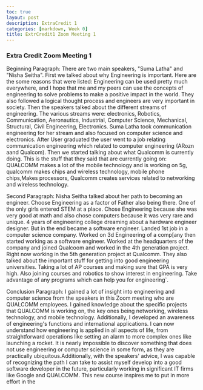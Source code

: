 ```yaml
---
toc: true
layout: post
description: ExtraCredit 1
categories: [markdown, Week 0]
title: ExtrCredit1 Zoom Meeting 1 
---
```

### Extra Credit Zoom Meeting 1

Beginning Paragraph:
There are two main speakers, "Suma Latha" and "Nisha Seitha". First we talked about why Engineering is important. Here are the some reasons that were listed: Engineering can be used pretty much everywhere, and I hope that me and my peers can use the concepts of engineering to solve problems to make a positive impact in the world. They also followed a logical thought process and engineers are very important in society. Then the speakers talked about the different streams of engineering. The various streams were: electronics, Robotics, Communication, Aeronautics, Industrial, Computer Science, Mechanical, Structural, Civil Engineering, Electronics. Suma Latha took communication engineering for her stream and also focused on computer science and electronics. After User graduated the user went to a job relating communication engineering which related to computer engineering (ARozn aand Qualcom). Then we started talking about what Qualcomm is currently doing. This is the stuff that they said that are currently going on: QUALCOMM makes a lot of the mobile technoiogy and is working on 5g, qualcomm makes chips and wireless technology, mobile phone chips,Makes processors, Qualcomm creates services related to networking and wireless technology. 

Second Paragraph: Nisha Seitha talked about her path to becoming an engineer. Choose Engineering as a factor of Father also being there. One of the only girls entered STEM at a place. Chose Engineering because she was very good at math and also chose computers because it was very rare and unique. 4 years of engineering college dreaming about a hardware engineer designer. But in the end became a software engineer. Landed 1st job in a computer science company. Worked on 3d Engineering  of a comp[any then started working as a software engineer. Worked at the headquarters of the company and joined Qualcoom and worked in the 4th generation project. Right now working in the 5th generation project at Qualcomm. They also talked about the important stuff for getting into good engineering universities. Taking a lot of AP courses and making sure that GPA is very high. Also joining courses and robotics to show interest in engineering. Take advantage of any programs which can help you for engineering`.

Conclusion Paragraph:
I gained a lot of insight into engineering and computer science from the speakers in this Zoom meeting who are QUALCOMM employees. I gained knowledge about the specific projects that QUALCOMM is working on, the key ones being networking, wireless technology, and mobile technology. Additionally, I developed an awareness of engineering's functions and international applications. I can now understand how engineering is applied in all aspects of life, from straightforward operations like setting an alarm to more complex ones like launching a rocket. It is nearly impossible to discover something that does not use engineering or computer science in some form, as they are practically ubiquitous.Additionally, with the speakers' advice, I was capable of recognizing the path I can take to assist myself develop into a good software developer in the future, particularly working in significant IT firms like Google and QUALCOMM. This new course inspires me to put in more effort in the 